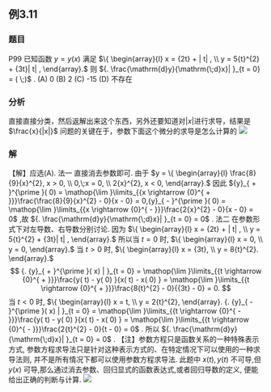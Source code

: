 ## 例3.11
### 题目
P99 已知函数 $y = y( x)$ 满足 $\{ \begin{array}{l} x = {2t} + | t| , \\ y = 5{t}^{2} + {3t}| t| , \end{array}.$ 则 ${. \frac{\mathrm{d}y}{\mathrm{\;d}x}| }_{t = 0} = ( \;)$ .
(A) 0 (B) 2 (C) -15 (D) 不存在
### 分析
直接直接分类，然后返解出来这个东西，另外还要知道对$|x|$进行求导，结果是$\frac{x}{|x|}$
问题的关键在于，参数下面这个微分的求导是怎么计算的
![](https://img.hwenyi.tech/202409291717967.webp)
### 解
【解】应选(A).
法一 直接消去参数即可.
由于 $y = \{ \begin{array}{l} \frac{8}{9}{x}^{2}, x > 0, \\ 0,\;x = 0, \\ 2{x}^{2}, x < 0, \end{array}.$ 因此 ${y}_{ + }^{\prime }( 0) = \mathop{\lim }\limits_{{x \rightarrow {0}^{ + }}}\frac{\frac{8}{9}{x}^{2} - 0}{x - 0} = 0,{y}_{ - }^{\prime }( 0) = \mathop{\lim }\limits_{{x \rightarrow {0}^{ - }}}\frac{2{x}^{2} - 0}{x - 0} = 0$ ,故 ${. \frac{\mathrm{d}y}{\mathrm{\;d}x}| }_{t = 0} = 0$ .
法二 在参数形式下对左导数、右导数分别讨论.
因为 $\{ \begin{array}{l} x = {2t} + | t| , \\ y = 5{t}^{2} + {3t}| t| , \end{array}.$ 所以当 $t = 0$ 时, $\{ \begin{array}{l} x = 0, \\ y = 0, \end{array}.$ 当 $t > 0$ 时, $\{ \begin{array}{l} x = {3t}, \\ y = 8{t}^{2}. \end{array}.$
$$
{. {y}_{ + }^{\prime }( x) | }_{t = 0} = \mathop{\lim }\limits_{{t \rightarrow {0}^{ + }}}\frac{y( t) - y( 0) }{x( t) - x( 0) } = \mathop{\lim }\limits_{{t \rightarrow {0}^{ + }}}\frac{8{t}^{2} - 0}{{3t} - 0} = 0.
$$
当 $t < 0$ 时, $\{ \begin{array}{l} x = t, \\ y = 2{t}^{2}, \end{array}. {. {y}_{ - }^{\prime }( x) | }_{t = 0} = \mathop{\lim }\limits_{{t \rightarrow {0}^{ - }}}\frac{y( t) - y( 0) }{x( t) - x( 0) } = \mathop{\lim }\limits_{{t \rightarrow {0}^{ - }}}\frac{2{t}^{2} - 0}{t - 0} = 0$ .
所以 ${. \frac{\mathrm{d}y}{\mathrm{\;d}x}| }_{t = 0} = 0$ .
【注】参数方程只是函数关系的一种特殊表示方式, 参数方程求导法只是针对这种表示方式的、在特定情况下可以使用的一种求导法则, 并不是所有情况下都可以使用参数方程求导法. 此题中 $x( t), y( t)$ 不可导,但 $y( x)$ 可导,那么通过消去参数、回归显式的函数表达式,或者回归导数的定义, 便能给出正确的判断与计算.
![](https://s3.tebi.io/teyi/202409291719895.webp)
